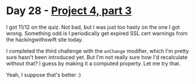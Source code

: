 # Day 28 - [Project 4, part 3](https://www.hackingwithswift.com/100/swiftui/28)

I got 11/12 on the quiz. Not bad, but I was just too hasty on the one I got wrong. Something odd is I periodically get expired SSL cert warnings from the hackingwithswift site today.

I completed the third challenge with the `onChange` modifier, which I'm pretty sure hasn't been introduced yet. But I'm not really sure how I'd recalculate without that? I guess by making it a computed property. Let me try that.

Yeah, I suppose that's better :)
